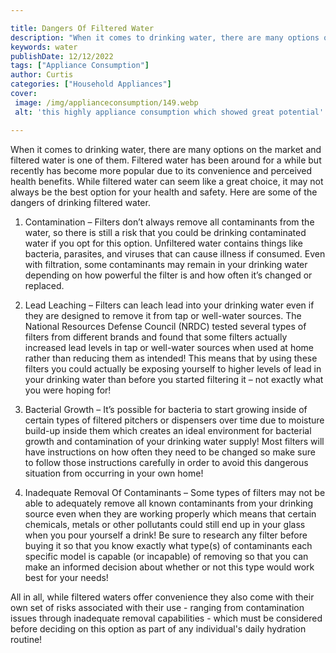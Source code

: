 ```yaml
---

title: Dangers Of Filtered Water
description: "When it comes to drinking water, there are many options on the market and filtered water is one of them. Filtered water has been a...learn more about it now"
keywords: water
publishDate: 12/12/2022
tags: ["Appliance Consumption"]
author: Curtis
categories: ["Household Appliances"]
cover: 
 image: /img/applianceconsumption/149.webp
 alt: 'this highly appliance consumption which showed great potential'

---
```


When it comes to drinking water, there are many options on the market and filtered water is one of them. Filtered water has been around for a while but recently has become more popular due to its convenience and perceived health benefits. While filtered water can seem like a great choice, it may not always be the best option for your health and safety. Here are some of the dangers of drinking filtered water. 

1. Contamination – Filters don’t always remove all contaminants from the water, so there is still a risk that you could be drinking contaminated water if you opt for this option. Unfiltered water contains things like bacteria, parasites, and viruses that can cause illness if consumed. Even with filtration, some contaminants may remain in your drinking water depending on how powerful the filter is and how often it’s changed or replaced. 

2. Lead Leaching – Filters can leach lead into your drinking water even if they are designed to remove it from tap or well-water sources. The National Resources Defense Council (NRDC) tested several types of filters from different brands and found that some filters actually increased lead levels in tap or well-water sources when used at home rather than reducing them as intended! This means that by using these filters you could actually be exposing yourself to higher levels of lead in your drinking water than before you started filtering it – not exactly what you were hoping for! 

3. Bacterial Growth – It’s possible for bacteria to start growing inside of certain types of filtered pitchers or dispensers over time due to moisture build-up inside them which creates an ideal environment for bacterial growth and contamination of your drinking water supply! Most filters will have instructions on how often they need to be changed so make sure to follow those instructions carefully in order to avoid this dangerous situation from occurring in your own home! 

4. Inadequate Removal Of Contaminants – Some types of filters may not be able to adequately remove all known contaminants from your drinking source even when they are working properly which means that certain chemicals, metals or other pollutants could still end up in your glass when you pour yourself a drink! Be sure to research any filter before buying it so that you know exactly what type(s) of contaminants each specific model is capable (or incapable) of removing so that you can make an informed decision about whether or not this type would work best for your needs! 


All in all, while filtered waters offer convenience they also come with their own set of risks associated with their use - ranging from contamination issues through inadequate removal capabilities - which must be considered before deciding on this option as part of any individual's daily hydration routine!
